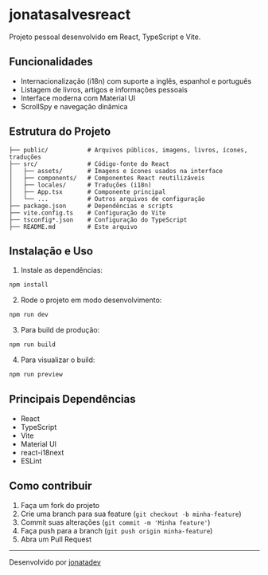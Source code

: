 
# jonatasalvesreact

Projeto pessoal desenvolvido em React, TypeScript e Vite.

## Funcionalidades
- Internacionalização (i18n) com suporte a inglês, espanhol e português
- Listagem de livros, artigos e informações pessoais
- Interface moderna com Material UI
- ScrollSpy e navegação dinâmica

## Estrutura do Projeto

```
├── public/           # Arquivos públicos, imagens, livros, ícones, traduções
├── src/              # Código-fonte do React
│   ├── assets/       # Imagens e ícones usados na interface
│   ├── components/   # Componentes React reutilizáveis
│   ├── locales/      # Traduções (i18n)
│   ├── App.tsx       # Componente principal
│   └── ...           # Outros arquivos de configuração
├── package.json      # Dependências e scripts
├── vite.config.ts    # Configuração do Vite
├── tsconfig*.json    # Configuração do TypeScript
├── README.md         # Este arquivo
```

## Instalação e Uso

1. Instale as dependências:
  ```bash
  npm install
  ```

2. Rode o projeto em modo desenvolvimento:
  ```bash
  npm run dev
  ```

3. Para build de produção:
  ```bash
  npm run build
  ```

4. Para visualizar o build:
  ```bash
  npm run preview
  ```

## Principais Dependências
- React
- TypeScript
- Vite
- Material UI
- react-i18next
- ESLint

## Como contribuir

1. Faça um fork do projeto
2. Crie uma branch para sua feature (`git checkout -b minha-feature`)
3. Commit suas alterações (`git commit -m 'Minha feature'`)
4. Faça push para a branch (`git push origin minha-feature`)
5. Abra um Pull Request

---
Desenvolvido por [jonatadev](https://github.com/jonatadev)
